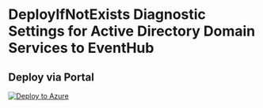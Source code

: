 # DeployIfNotExists Diagnostic Settings for Active Directory Domain Services to EventHub


## Deploy via Portal

[![Deploy to Azure](http://azuredeploy.net/deploybutton.png)](https://portal.azure.com/#blade/Microsoft_Azure_Policy/CreatePolicyDefinitionBlade/uri/https%3A%2F%2Fraw.githubusercontent.com%2Fsixtencyber%2FAzure-Policies%2Fmain%2FEventHub%2Fnsg-to-eventhub%2Fdeploy-diagnostic-settings-nsg-to-eventhub.json)

